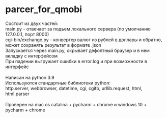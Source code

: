 # parcer_for_qmobi

Состоит из двух частей:<br>
main.py - отвечает за подъем локального сервера (по умолчанию 127.0.0.1, порт 8000)<br>
cgi-bin/exchange.py - конвертер валют из рублей в доллары и обратно, может сохранять результат в формате .json<br>
Запускается через main.py, окрывает дефолтный браузер и в нем вкладку с интерфейсом<br>
При падении выгружает ошибки в error.log и при возможности в интерфейс<br>
<br>
Написан на python 3.9<br>
Используются стандартные библиотеки python:<br>
http.server, webbrowser, datetime, cgi, cgitb, urllib.request, html, html.parser<br>
<br>
Проверен на mac os catalina + pycharm + chrome и windows 10 + pycharm + chrome
